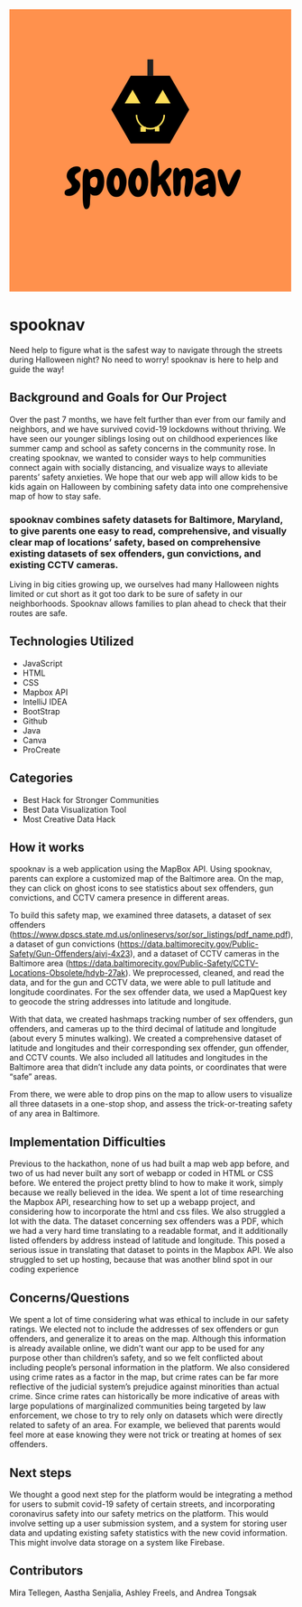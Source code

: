 <img src  = "https://github.com/aastha2468/spooknav/blob/main/images/spooknav.png">

# spooknav
Need help to figure what is the safest way 
to navigate through the streets during 
Halloween night? No need to worry! spooknav is here to 
help and guide the way!  

## Background and Goals for Our Project
Over the past 7 months, we have felt further than ever from our family and neighbors, and we have survived covid-19 lockdowns without thriving. We have seen our younger siblings losing out on childhood experiences like summer camp and school as safety concerns in the community rose. In creating spooknav, we wanted to consider ways to help communities connect again with socially distancing, and visualize ways to alleviate parents’ safety anxieties. We hope that our web app will allow kids to be kids again on Halloween by combining safety data into one comprehensive map of how to stay safe. 

### spooknav combines safety datasets for Baltimore, Maryland, to give parents one easy to read, comprehensive, and visually clear map of locations’ safety, based on comprehensive existing datasets of sex offenders, gun convictions, and existing CCTV cameras.

Living in big cities growing up, we ourselves had many Halloween nights limited or cut short as it got too dark to be sure of safety in our neighborhoods. Spooknav allows families to plan ahead to check that their routes are safe.

## Technologies Utilized
- JavaScript
- HTML
- CSS
- Mapbox API
- IntelliJ IDEA
- BootStrap
- Github
- Java
- Canva
- ProCreate

## Categories
- Best Hack for Stronger Communities
- Best Data Visualization Tool
- Most Creative Data Hack

## How it works

spooknav is a web application using the MapBox API. Using spooknav, parents can explore a customized map of the Baltimore area. On the map, they can click on ghost icons to see statistics about sex offenders, gun convictions, and CCTV camera presence in different areas.

To build this safety map, we examined three datasets, a dataset of sex offenders (https://www.dpscs.state.md.us/onlineservs/sor/sor_listings/pdf_name.pdf), a dataset of gun convictions (https://data.baltimorecity.gov/Public-Safety/Gun-Offenders/aivj-4x23), and a dataset of CCTV cameras in the Baltimore area (https://data.baltimorecity.gov/Public-Safety/CCTV-Locations-Obsolete/hdyb-27ak). We preprocessed, cleaned, and read the data, and for the gun and CCTV data, we were able to pull latitude and longitude coordinates. For the sex offender data, we used a MapQuest key to geocode the string addresses into latitude and longitude.

With that data, we created hashmaps tracking number of sex offenders, gun offenders, and cameras up to the third decimal of latitude and longitude (about every 5 minutes walking). We created a comprehensive dataset of latitude and longitudes and their corresponding sex offender, gun offender, and CCTV counts. We also included all latitudes and longitudes in the Baltimore area that didn’t include any data points, or coordinates that were “safe” areas. 

From there, we were able to drop pins on the map to allow users to visualize all three datasets in a one-stop shop, and assess the trick-or-treating safety of any area in Baltimore.

## Implementation Difficulties
Previous to the hackathon, none of us had built a map web app before, and two of us had never built any sort of webapp or coded in HTML or CSS before. We entered the project pretty blind to how to make it work, simply because we really believed in the idea. We spent a lot of time researching the Mapbox API, researching how to set up a webapp project, and considering how to incorporate the html and css files. We also struggled a lot with the data. The dataset concerning sex offenders was a PDF, which we had a very hard time translating to a readable format, and it additionally listed offenders by address instead of latitude and longitude. This posed a serious issue in translating that dataset to points in the Mapbox API. We also struggled to set up hosting, because that was another blind spot in our coding experience

## Concerns/Questions
We spent a lot of time considering what was ethical to include in our safety ratings. We elected not to include the addresses of sex offenders or gun offenders, and generalize it to areas on the map. Although this information is already available online, we didn’t want our app to be used for any purpose other than children’s safety, and so we felt conflicted about including people’s personal information in the platform. We also considered using crime rates as a factor in the map, but crime rates can be far more reflective of the judicial system’s prejudice against minorities than actual crime. Since crime rates can historically be more indicative of areas with large populations of marginalized communities being targeted by law enforcement, we chose to try to rely only on datasets which were directly related to safety of an area. For example, we believed that parents would feel more at ease knowing they were not trick or treating at homes of sex offenders. 

## Next steps
We thought a good next step for the platform would be integrating a method for users to submit covid-19 safety of certain streets, and incorporating coronavirus safety into our safety metrics on the platform. This would involve setting up a user submission system, and a system for storing user data and updating existing safety statistics with the new covid information. This might involve data storage on a system like Firebase.

## Contributors
Mira Tellegen, Aastha Senjalia, Ashley Freels, and Andrea Tongsak

